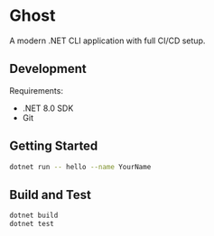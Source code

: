 # Ghost

A modern .NET CLI application with full CI/CD setup.

## Development

Requirements:
- .NET 8.0 SDK
- Git

## Getting Started

```bash
dotnet run -- hello --name YourName
```

## Build and Test

```bash
dotnet build
dotnet test
```
